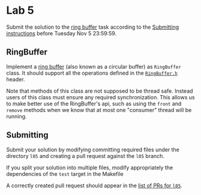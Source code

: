 Lab 5
=====

Submit the solution to the [ring buffer](#ringbuffer) task according to the
[Submitting instructions](#submitting) before Tuesday Nov 5 23:59:59.

RingBuffer
----------

Implement a [ring buffer](https://en.wikipedia.org/wiki/Circular_buffer)
(also known as a circular buffer) as `RingBuffer` class.
It should support all the operations defined in the
[`RingBuffer.h`](RingBuffer.h) header.

Note that methods of this class are not supposed to be thread safe.  Instead
users of this class must ensure any required synchronization. This allows us
to make better use of the RingBuffer's api, such as using the `front` and
`remove` methods when we know that at most one "consumer" thread will be
running.

Submitting
----------

Submit your solution by modifying committing required files
under the directory `l05` and creating a pull request against the `l05` branch.

If you split your solution into multiple files, modify appropriately the
dependencies of the `test` target in the Makefile

A correctly created pull request should appear in the
[list of PRs for `l05`](https://github.com/pulls?utf8=%E2%9C%93&q=is%3Aopen+is%3Apr+user%3AFMFI-UK-2-AIN-118+base%3Al05).
